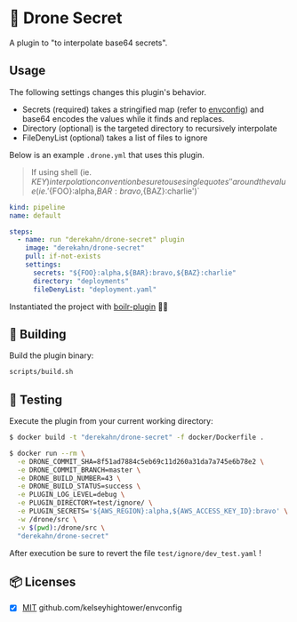 # 🤫 Drone Secret

A plugin to "to interpolate base64 secrets".

## Usage

The following settings changes this plugin's behavior.

- Secrets (required) takes a stringified map (refer to [envconfig](https://github.com/kelseyhightower/envconfig)) and base64 encodes the values while it finds and replaces.
- Directory (optional) is the targeted directory to recursively interpolate
- FileDenyList (optional) takes a list of files to ignore

Below is an example `.drone.yml` that uses this plugin.

> If using shell (ie. ${KEY}) interpolation convention be sure to use single quotes '' around the value (ie. '${FOO}:alpha,${BAR}:bravo,${BAZ}:charlie')`

```yaml
kind: pipeline
name: default

steps:
  - name: run "derekahn/drone-secret" plugin
    image: "derekahn/drone-secret"
    pull: if-not-exists
    settings:
      secrets: "${FOO}:alpha,${BAR}:bravo,${BAZ}:charlie"
      directory: "deployments"
      fileDenyList: "deployment.yaml"
```

Instantiated the project with [boilr-plugin](https://github.com/drone/boilr-plugin) 👏🏽

## 🚀 Building

Build the plugin binary:

```bash
scripts/build.sh
```

## 🔬 Testing

Execute the plugin from your current working directory:

```bash
$ docker build -t "derekahn/drone-secret" -f docker/Dockerfile .

$ docker run --rm \
  -e DRONE_COMMIT_SHA=8f51ad7884c5eb69c11d260a31da7a745e6b78e2 \
  -e DRONE_COMMIT_BRANCH=master \
  -e DRONE_BUILD_NUMBER=43 \
  -e DRONE_BUILD_STATUS=success \
  -e PLUGIN_LOG_LEVEL=debug \
  -e PLUGIN_DIRECTORY=test/ignore/ \
  -e PLUGIN_SECRETS='${AWS_REGION}:alpha,${AWS_ACCESS_KEY_ID}:bravo' \
  -w /drone/src \
  -v $(pwd):/drone/src \
  "derekahn/drone-secret"
```

After execution be sure to revert the file `test/ignore/dev_test.yaml` !

## 📦 Licenses

- [x] [MIT](https://github.com/kelseyhightower/envconfig/blob/master/LICENSE) github.com/kelseyhightower/envconfig
